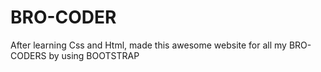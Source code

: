 # BRO-CODER
After learning Css and Html, made this awesome website for all my BRO-CODERS by using BOOTSTRAP
